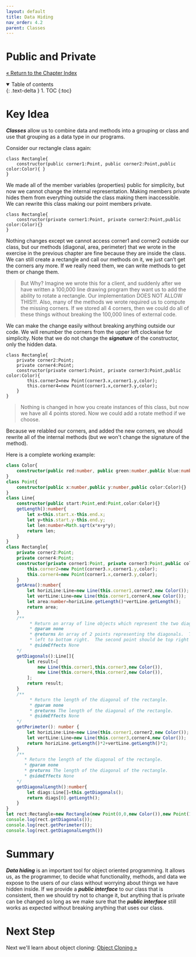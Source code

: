 ```yaml
---
layout: default
title: Data Hiding
nav_order: 4.2
parent: Classes
---
```


# Public and Private
[&laquo; Return to the Chapter Index](index.md)

<details open markdown="block">
  <summary>
    Table of contents
  </summary>
  {: .text-delta }
1. TOC
{:toc}
</details>

# Key Idea
***Classes*** allow us to combine data and methods into a grouping or class and use that grouping as a data type in our programs. 

Consider our rectangle class again:
```
class Rectangle{
	constructor(public corner1:Point, public corner2:Point,public color:Color){ }
}
```
We made all of the member variables (properties) public for simplicity, but now we cannot change the internal representation.
Making members private hides them from everything outside the class making them inaccessible.  
We can rewrite this class making our point members private.  
```
class Rectangle{
	constructor(private corner1:Point, private corner2:Point,public color:Color){}
}
```
Nothing changes except we cannot access corner1 and corner2 outside our class, but our methods (diagonal, area, perimeter) that we wrote in the exercise in the previous chapter are fine because they are inside the class.
We can still create a rectangle and call our methods on it, we just can’t get the corners any more. If we really need them, we can write methods to get them or change them.

> But Why? Imagine we wrote this for a client, and suddenly after we have written a 100,000 line drawing program they want us to add the ability to rotate a rectangle.
Our implementation DOES NOT ALLOW THIS!!!.
Also, many of the methods we wrote required us to compute the missing corners.  If we stored all 4 corners, then we could do all of these things without breaking the 100,000 lines of external code.

We can make the change easily without breaking anything outside our code.  We will renumber the corners from the upper left clockwise for simplicity.  Note that we do not change the ***signature*** of the constructor, only the hidden data.
```
class Rectangle{
	private corner2:Point;
	private corner4:Point;
	constructor(private corner1:Point, private corner3:Point,public color:Color){ 
		this.corner2=new Point(corner3.x,corner1.y,color);
		this.corner4=new Point(corner1.x,corner3.y,color);
	}
}
```
> Nothing is changed in how you create instances of this class, but now we have all 4 points stored.  Now we could add a rotate method if we choose.

Because we relabled our corners, and added the new corners, we should rewrite all of the internal methods (but we won't change the signature of the method).

Here is a complete working example:
```typescript
class Color{
	constructor(public red:number, public green:number,public blue:number){ }
}
class Point{
	constructor(public x:number,public y:number,public color:Color){}
}
class Line{
	constructor(public start:Point,end:Point,color:Color){}
	getLength():number{
		let x=this.start.x-this.end.x;
		let y=this.start.y-this.end.y;
		let len:number=Math.sqrt(x*x+y*y);
		return len;
	}
}
class Rectangle{
	private corner2:Point;
	private corner4:Point;
	constructor(private corner1:Point, private corner3:Point,public color:Color){ 
		this.corner2=new Point(corner3.x,corner1.y,color);
		this.corner4=new Point(corner1.x,corner3.y,color);
	}
	getArea():number{
		let horizLine:Line=new Line(this.corner1,corner2,new Color());
		let vertLine:Line=new Line(this.corner1,corner4,new Color());
		let area:number=horizLine.getLength()*vertLine.getLength();
		return area;
	}
	/**
	     * Return an array of line objects which represent the two diagonals of the rectangle.
	     * @param none
	     * @returns An array of 2 points representing the diagonals.  The first point in the array should be top
	     * left to bottom right.  The second point should be top right to bottom left.
	     * @sideEffects None
	*/ 
	getDiagonals():Line[]{
		let result=[
			new Line(this.corner1,this.corner3,new Color()),
			new Line(this.corner4,this.corner2,new Color()),
		];
		return result;
	}
	/**
	     * Return the length of the diagonal of the rectangle.
	     * @param none
	     * @returns The length of the diagonal of the rectangle.
	     * @sideEffects None
	*/
	getPerimeter(): number {
		let horizLine:Line=new Line(this.corner1,corner2,new Color());
		let vertLine:Line=new Line(this.corner3,corner4,new Color());
		return horizLine.getLength()*2+vertLine.getLength()*2;
	}
	/**
	   * Return the length of the diagonal of the rectangle.
	   * @param none
	   * @returns The length of the diagonal of the rectangle.
	   * @sideEffects None
	*/
	getDiagonalLength():number{
		let diags:Line[]=this.getDiagonals();
		return diags[0].getLength();
	}
}
let rect:Rectangle=new Rectangle(new Point(0,0,new Color()),new Point(100,100,new Color()),new Color());
console.log(rect.getDiagonals());
console.log(rect.getPerimeter());
console.log(rect.getDiagonalLength())
```

# Summary
***Data hiding*** is an important tool for object oriented programming.  It allows us, as the programmer, to decide what functionality, methods, and data we expose to the users of our class without worrying about things we have hidden inside.
If we provide a ***public interface*** to our class that is consistent, then we should try not to change it, but anything that is private can be changed so long as we make sure that the ***public interface*** still works as expected without breaking anything that uses our class.

# Next Step

Next we'll learn about object cloning: [Object Cloning &raquo;](../4-classes/clone.md)